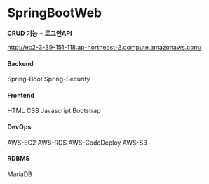 # SpringBootWeb

**CRUD 기능 + 로그인API**

http://ec2-3-39-151-118.ap-northeast-2.compute.amazonaws.com/

#### Backend

Spring-Boot  Spring-Security
<br>

#### Frontend

HTML  CSS  Javascript  Bootstrap
<br>

#### DevOps

AWS-EC2  AWS-RDS  AWS-CodeDeploy  AWS-S3
<br>

#### RDBMS

MariaDB
